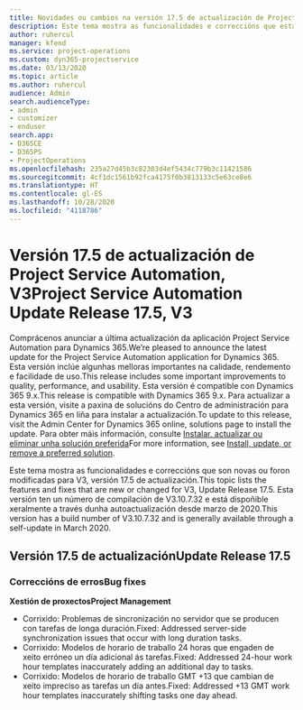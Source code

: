 ```yaml
---
title: Novidades ou cambios na versión 17.5 de actualización de Project Service Automation, Corrección, V3
description: Este tema mostra as funcionalidades e correccións que están dispoñibles la versión 17.5 de actualización de Project Service Automation, V3.
author: ruhercul
manager: kfend
ms.service: project-operations
ms.custom: dyn365-projectservice
ms.date: 03/13/2020
ms.topic: article
ms.author: ruhercul
audience: Admin
search.audienceType:
- admin
- customizer
- enduser
search.app:
- D365CE
- D365PS
- ProjectOperations
ms.openlocfilehash: 235a27d45b3c82303d4ef5434c779b3c11421586
ms.sourcegitcommit: 4cf1dc1561b92fca4175f0b3813133c5e63ce8e6
ms.translationtype: HT
ms.contentlocale: gl-ES
ms.lasthandoff: 10/28/2020
ms.locfileid: "4118786"
---
```

# <a name="project-service-automation-update-release-175-v3"></a><span data-ttu-id="3291c-103">Versión 17.5 de actualización de Project Service Automation, V3</span><span class="sxs-lookup"><span data-stu-id="3291c-103">Project Service Automation Update Release 17.5, V3</span></span>

<span data-ttu-id="3291c-104">Comprácenos anunciar a última actualización da aplicación Project Service Automation para Dynamics 365.</span><span class="sxs-lookup"><span data-stu-id="3291c-104">We’re pleased to announce the latest update for the Project Service Automation application for Dynamics 365.</span></span> <span data-ttu-id="3291c-105">Esta versión inclúe algunhas melloras importantes na calidade, rendemento e facilidade de uso.</span><span class="sxs-lookup"><span data-stu-id="3291c-105">This release includes some important improvements to quality, performance, and usability.</span></span>  <span data-ttu-id="3291c-106">Esta versión é compatible con Dynamics 365 9.x.</span><span class="sxs-lookup"><span data-stu-id="3291c-106">This release is compatible with Dynamics 365 9.x.</span></span> <span data-ttu-id="3291c-107">Para actualizar a esta versión, visite a paxina de solucións do Centro de administración para Dynamics 365 en liña para instalar a actualización.</span><span class="sxs-lookup"><span data-stu-id="3291c-107">To update to this release, visit the Admin Center for Dynamics 365 online, solutions page to install the update.</span></span> <span data-ttu-id="3291c-108">Para obter máis información, consulte [Instalar, actualizar ou eliminar unha solución preferida](https://docs.microsoft.com/power-platform/admin/install-remove-preferred-solution)</span><span class="sxs-lookup"><span data-stu-id="3291c-108">For more information, see [Install, update, or remove a preferred solution](https://docs.microsoft.com/power-platform/admin/install-remove-preferred-solution).</span></span>

<span data-ttu-id="3291c-109">Este tema mostra as funcionalidades e correccións que son novas ou foron modificadas para V3, versión 17.5 de actualización.</span><span class="sxs-lookup"><span data-stu-id="3291c-109">This topic lists the features and fixes that are new or changed for V3, Update Release 17.5.</span></span> <span data-ttu-id="3291c-110">Esta versión ten un número de compilación de V3.10.7.32 e está dispoñible xeralmente a través dunha autoactualización desde marzo de 2020.</span><span class="sxs-lookup"><span data-stu-id="3291c-110">This version has a build number of V3.10.7.32 and is generally available through a self-update in March 2020.</span></span>


## <a name="update-release-175"></a><span data-ttu-id="3291c-111">Versión 17.5 de actualización</span><span class="sxs-lookup"><span data-stu-id="3291c-111">Update Release 17.5</span></span>

### <a name="bug-fixes"></a><span data-ttu-id="3291c-112">Correccións de erros</span><span class="sxs-lookup"><span data-stu-id="3291c-112">Bug fixes</span></span>


<span data-ttu-id="3291c-113">**Xestión de proxectos**</span><span class="sxs-lookup"><span data-stu-id="3291c-113">**Project Management**</span></span>

- <span data-ttu-id="3291c-114">Corrixido: Problemas de sincronización no servidor que se producen con tarefas de longa duración.</span><span class="sxs-lookup"><span data-stu-id="3291c-114">Fixed: Addressed server-side synchronization issues that occur with long duration tasks.</span></span>
- <span data-ttu-id="3291c-115">Corrixido: Modelos de horario de traballo 24 horas que engaden de xeito erróneo un día adicional ás tarefas.</span><span class="sxs-lookup"><span data-stu-id="3291c-115">Fixed: Addressed 24-hour work hour templates inaccurately adding an additional day to tasks.</span></span>
- <span data-ttu-id="3291c-116">Corrixido: Modelos de horario de traballo GMT +13 que cambian de xeito impreciso as tarefas un día antes.</span><span class="sxs-lookup"><span data-stu-id="3291c-116">Fixed: Addressed +13 GMT work hour templates inaccurately shifting tasks one day ahead.</span></span>

